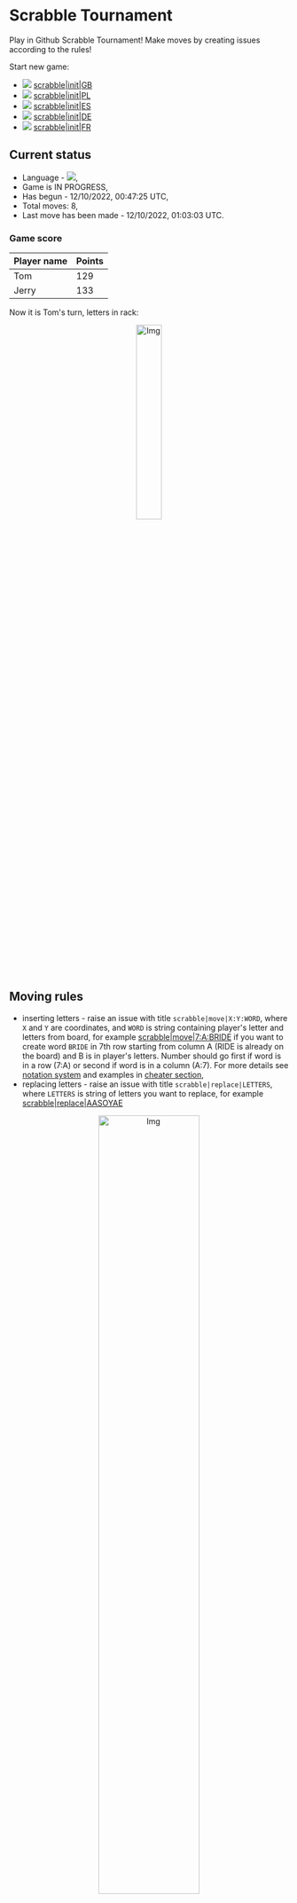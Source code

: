 
# Scrabble Tournament
Play in Github Scrabble Tournament! Make moves by creating issues according to the rules!
 
Start new game:

 - ![](https://raw.githubusercontent.com/radosz99/radosz99/main/flags/GB.png)  [scrabble&#124;init&#124;GB](https://github.com/radosz99/radosz99/issues/new?title=scrabble%7Cinit%7CGB&body=Just+push+%27Submit+new+issue%27+or+update+with+your+move.)
 - ![](https://raw.githubusercontent.com/radosz99/radosz99/main/flags/PL.png)  [scrabble&#124;init&#124;PL](https://github.com/radosz99/radosz99/issues/new?title=scrabble%7Cinit%7CPL&body=Just+push+%27Submit+new+issue%27+or+update+with+your+move.)
 - ![](https://raw.githubusercontent.com/radosz99/radosz99/main/flags/ES.png)  [scrabble&#124;init&#124;ES](https://github.com/radosz99/radosz99/issues/new?title=scrabble%7Cinit%7CES&body=Just+push+%27Submit+new+issue%27+or+update+with+your+move.)
 - ![](https://raw.githubusercontent.com/radosz99/radosz99/main/flags/DE.png)  [scrabble&#124;init&#124;DE](https://github.com/radosz99/radosz99/issues/new?title=scrabble%7Cinit%7CDE&body=Just+push+%27Submit+new+issue%27+or+update+with+your+move.)
 - ![](https://raw.githubusercontent.com/radosz99/radosz99/main/flags/FR.png)  [scrabble&#124;init&#124;FR](https://github.com/radosz99/radosz99/issues/new?title=scrabble%7Cinit%7CFR&body=Just+push+%27Submit+new+issue%27+or+update+with+your+move.)

## Current status
 - Language - ![](https://raw.githubusercontent.com/radosz99/radosz99/main/flags/ES.png),
 - Game is IN PROGRESS,
 - Has begun - 12/10/2022, 00:47:25 UTC,
 - Total moves: 8,
 - Last move has been made - 12/10/2022, 01:03:03 UTC.
    
### Game score
| Player name | Points |
 | - | - |  
| Tom | 129
| Jerry | 133

Now it is Tom's turn, letters in rack:
<p align="center">
    <img src="https://raw.githubusercontent.com/radosz99/radosz99/main/rack.png" width=30% alt="Img"/>
</p>

## Moving rules
 - inserting letters - raise an issue with title `scrabble|move|X:Y:WORD`, where `X` and `Y` are coordinates, and `WORD` is string containing player's letter and letters from board, for example [scrabble&#124;move&#124;7:A:BRIDE](https://github.com/radosz99/radosz99/issues/new?title=scrabble%7Cmove%7C7%3AA%3ABRIDE&body=Just+push+%27Submit+new+issue%27+or+update+with+your+move.) if you want to create word `BRIDE` in 7th row starting from column A (RIDE is already on the board) and B is in player's letters. Number should go first if word is in a row (7:A) or second if word is in a column (A:7). For more details see [notation system](https://en.wikipedia.org/wiki/Scrabble#Notation_system) and examples in [cheater section](#cheater),
 - replacing letters - raise an issue with title `scrabble|replace|LETTERS`, where `LETTERS` is string of letters you want to replace, for example [scrabble&#124;replace&#124;AASOYAE](https://github.com/radosz99/radosz99/issues/new?title=scrabble%7Creplace%7CAASOYAE&body=Just+push+%27Submit+new+issue%27+or+update+with+your+move..)
<p align="center">
<img src="https://raw.githubusercontent.com/radosz99/radosz99/main/board.png" width=60% alt="Img"/>
</p>
    
## Leaderboard
| Moves | Who | Points |
| - | - | - |
| 8 | [@radosz99](github.com/radosz99)| 262

<a name="cheater"></a>
## Cheater section  
Are you sure? :smiling_imp: :smiling_imp: :smiling_imp:
<details>
  <summary>Spoiler warning!</summary>
  
  | Id | Move | Issue link | Points |
  | - | - | - | - |  
|1| 4:H:ayease | [scrabble&#124;move&#124;4:H:ayease](https://github.com/radosz99/radosz99/issues/new?title=scrabble%7Cmove%7C4%3AH%3Aayease&body=Just+push+%27Submit+new+issue%27+or+update+with+your+move.) | 18 
|2| 14:A:oye | [scrabble&#124;move&#124;14:A:oye](https://github.com/radosz99/radosz99/issues/new?title=scrabble%7Cmove%7C14%3AA%3Aoye&body=Just+push+%27Submit+new+issue%27+or+update+with+your+move.) | 18 
|3| 4:H:ayeas | [scrabble&#124;move&#124;4:H:ayeas](https://github.com/radosz99/radosz99/issues/new?title=scrabble%7Cmove%7C4%3AH%3Aayeas&body=Just+push+%27Submit+new+issue%27+or+update+with+your+move.) | 16 
|4| 4:H:ayees | [scrabble&#124;move&#124;4:H:ayees](https://github.com/radosz99/radosz99/issues/new?title=scrabble%7Cmove%7C4%3AH%3Aayees&body=Just+push+%27Submit+new+issue%27+or+update+with+your+move.) | 16 
|5| 4:G:ayees | [scrabble&#124;move&#124;4:G:ayees](https://github.com/radosz99/radosz99/issues/new?title=scrabble%7Cmove%7C4%3AG%3Aayees&body=Just+push+%27Submit+new+issue%27+or+update+with+your+move.) | 16 
|6| 4:H:oyese | [scrabble&#124;move&#124;4:H:oyese](https://github.com/radosz99/radosz99/issues/new?title=scrabble%7Cmove%7C4%3AH%3Aoyese&body=Just+push+%27Submit+new+issue%27+or+update+with+your+move.) | 16 
|7| 11:A:sofa | [scrabble&#124;move&#124;11:A:sofa](https://github.com/radosz99/radosz99/issues/new?title=scrabble%7Cmove%7C11%3AA%3Asofa&body=Just+push+%27Submit+new+issue%27+or+update+with+your+move.) | 16 
|8| 4:H:ayea | [scrabble&#124;move&#124;4:H:ayea](https://github.com/radosz99/radosz99/issues/new?title=scrabble%7Cmove%7C4%3AH%3Aayea&body=Just+push+%27Submit+new+issue%27+or+update+with+your+move.) | 14 
|9| 5:B:ayeabas | [scrabble&#124;move&#124;5:B:ayeabas](https://github.com/radosz99/radosz99/issues/new?title=scrabble%7Cmove%7C5%3AB%3Aayeabas&body=Just+push+%27Submit+new+issue%27+or+update+with+your+move.) | 14 
|10| 4:H:ayee | [scrabble&#124;move&#124;4:H:ayee](https://github.com/radosz99/radosz99/issues/new?title=scrabble%7Cmove%7C4%3AH%3Aayee&body=Just+push+%27Submit+new+issue%27+or+update+with+your+move.) | 14 
</details>
    
## Latest moves
<details>
  <summary>Show latest 10 moves</summary>
  
  | Id | Type | Move / Letters to replace | Created words / New letters | Date | Points | Player | Who |
  | - | - | - | - | - | - | - | - |
|7| INSERT | C:11:fice | ['FICE'] | 12/10/2022, 01:03:03 UTC | 18 | Jerry | [@radosz99](github.com/radosz99) |
|6| INSERT | 13:C:constelo | ['CONSTELO'] | 12/10/2022, 01:02:17 UTC | 64 | Tom | [@radosz99](github.com/radosz99) |
|5| INSERT | H:10:rehen | ['REHEN'] | 12/10/2022, 01:01:29 UTC | 27 | Jerry | [@radosz99](github.com/radosz99) |
|4| INSERT | J:4:exile | ['EXILE'] | 12/10/2022, 00:59:33 UTC | 28 | Tom | [@radosz99](github.com/radosz99) |
|3| INSERT | 10:E:roere | ['ROERE'] | 12/10/2022, 00:58:18 UTC | 10 | Jerry | [@radosz99](github.com/radosz99) |
|2| INSERT | F:5:barullo | ['BARULLO'] | 12/10/2022, 00:57:18 UTC | 37 | Tom | [@radosz99](github.com/radosz99) |
|1| INSERT | 7:D:varonil | ['VARONIL'] | 12/10/2022, 00:56:19 UTC | 78 | Jerry | [@radosz99](github.com/radosz99) |
|0| REPLACE | ['N', 'R', 'T', 'D', 'D', 'H', 'T'] | LONALLBU | 12/10/2022, 00:48:11 UTC | 0 | Tom | [@radosz99](github.com/radosz99) |
</details>
    